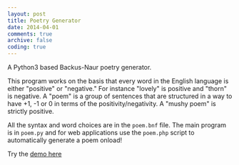 ```yaml
---
layout: post
title: Poetry Generator
date: 2014-04-01
comments: true
archive: false
coding: true
---
```


A Python3 based Backus-Naur poetry generator.

This program works on the basis that every word in the English language is either "positive" or "negative." For instance "lovely" is positive and "thorn" is negative. A "poem" is a group of sentences that are structured in a way to have +1, -1 or 0 in terms of the positivity/negativity.  A "mushy poem" is strictly positive.

All the syntax and word choices are in the ```poem.bnf``` file. The main program is in ```poem.py``` and for web applications use the ```poem.php``` script to automatically generate a poem onload!

Try the [demo here](http://www.poetrygenerator.ninja)
